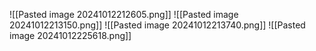 
![[Pasted image 20241012212605.png]]
![[Pasted image 20241012213150.png]]
![[Pasted image 20241012213740.png]]
![[Pasted image 20241012225618.png]]